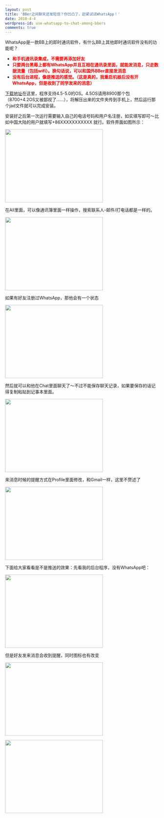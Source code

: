 ```yaml
---
layout: post
title: 'BBer之间聊天还发短信？你凹凸了，赶紧试试WhatsApp！'
date: 2010-4-4
wordpress-id: use-whatsapp-to-chat-among-bbers
comments: true
---
```

WhatsApp是一款BB上的即时通讯软件，有什么BB上其他即时通讯软件没有的功能呢？
<ul>
	<li><span style="color: #ff0000;"><strong>和手机通讯录集成，不需要再添加好友</strong></span></li>
	<li><span style="color: #ff0000;"><strong>只要两台黑莓上都有WhatsApp并且互相在通讯录里面，就能发消息，只走数据流量（包括wifi）。换句话说，可以和国外BBer直接发消息</strong></span></li>
	<li><span style="color: #ff0000;"><strong>没有后台进程，像是推送的感觉。（这是真的，我重启机器后没有开WhatsApp，但是收到了同学发来的消息）</strong></span></li>
</ul>
<a href="http://www.uushare.com/user/laoyang945/file/2825640" target="_blank">下载地址</a>在这里，程序支持4.5-5.0的OS。4.5OS请用8900那个包（8700+4.2OS又被鄙视了……），将解压出来的文件夹传到手机上，然后运行那个jad文件就可以完成安装。

安装好之后第一次运行需要输入自己的电话号码和用户名注册，如实填写即可～比如中国大陆的用户就填写+86XXXXXXXXXXX 就行。软件界面如图所示：

<a href="http://laoyang.info/blog/wp-content/uploads/2010/04/20100404190933.png"><img class="alignnone size-full wp-image-47377" title="20100404190933" src="http://laoyang.info/blog/wp-content/uploads/2010/04/20100404190933.png" alt="" width="320" height="240" /></a>

在All里面，可以像通讯簿里面一样操作，搜索联系人-邮件/打电话都是一样的。

<a href="http://laoyang.info/blog/wp-content/uploads/2010/04/20100404191127.png"><img class="alignnone size-full wp-image-47379" title="20100404191127" src="http://laoyang.info/blog/wp-content/uploads/2010/04/20100404191127.png" alt="" width="320" height="240" /></a>

如果有好友注册过WhatsApp，那他会有一个状态

<a href="http://laoyang.info/blog/wp-content/uploads/2010/04/201004041925001.png"><img class="alignnone size-full wp-image-47381" title="20100404192500" src="http://laoyang.info/blog/wp-content/uploads/2010/04/201004041925001.png" alt="" width="320" height="240" /></a>

然后就可以和他在Chat里面聊天了～不过不能保存聊天记录，如果要保存的话记得复制粘贴到记事本里面。

<a href="http://laoyang.info/blog/wp-content/uploads/2010/04/20100404191158.png"><img class="alignnone size-full wp-image-47382" title="20100404191158" src="http://laoyang.info/blog/wp-content/uploads/2010/04/20100404191158.png" alt="" width="320" height="240" /></a>

来消息时候的提醒方式在Profile里面修改，和Gmail一样，这里不赘述了

<a href="http://laoyang.info/blog/wp-content/uploads/2010/04/20100404193110.png"><img class="alignnone size-full wp-image-47387" title="20100404193110" src="http://laoyang.info/blog/wp-content/uploads/2010/04/20100404193110.png" alt="" width="320" height="240" /></a>

下面给大家看看是不是推送的效果：先看我的后台程序，没有WhatsApp吧：

<a href="http://laoyang.info/blog/wp-content/uploads/2010/04/20100404191307.png"><img class="alignnone size-full wp-image-47384" title="20100404191307" src="http://laoyang.info/blog/wp-content/uploads/2010/04/20100404191307.png" alt="" width="320" height="240" /></a>

但是好友发来消息会收到提醒，同时图标也有改变

<a href="http://laoyang.info/blog/wp-content/uploads/2010/04/20100404191506.png"><img class="alignnone size-full wp-image-47385" title="20100404191506" src="http://laoyang.info/blog/wp-content/uploads/2010/04/20100404191506.png" alt="" width="320" height="240" /></a>

<a href="http://laoyang.info/blog/wp-content/uploads/2010/04/20100404191520.png"><img class="alignnone size-full wp-image-47386" title="20100404191520" src="http://laoyang.info/blog/wp-content/uploads/2010/04/20100404191520.png" alt="" width="320" height="240" /></a>
